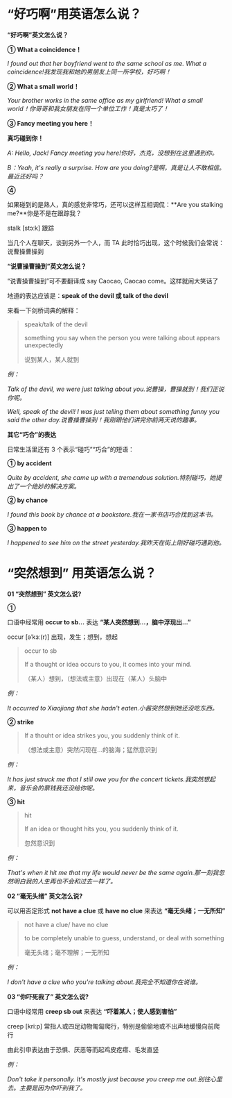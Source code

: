 # “好巧啊”用英语怎么说？

**“好巧啊”英文怎么说？**

**① What a coincidence！**

_I found out that her boyfriend went to the same school as me. What a coincidence!我发现我和她的男朋友上同一所学校，好巧啊！_

**② What a small world！**

_Your brother works in the same office as my girlfriend! What a small world！你哥哥和我女朋友在同一个单位工作！真是太巧了！_

**③ Fancy meeting you here！**

**真巧碰到你！**

_A: Hello, Jack! Fancy meeting you here!你好，杰克，没想到在这里遇到你。_

_B：Yeah, it's really a surprise. How are you doing?是啊，真是让人不敢相信。最近还好吗？_

**④**

如果碰到的是熟人，真的感觉非常巧，还可以这样互相调侃：**Are you stalking me?**你是不是在跟踪我？

stalk [stɔːk] 跟踪

当几个人在聊天，谈到另外一个人，而 TA 此时恰巧出现，这个时候我们会常说：说曹操曹操到

**“说曹操曹操到”英文怎么说？**

“说曹操曹操到”可不要翻译成 say Caocao, Caocao come。这样就闹大笑话了

地道的表达应该是：**speak of the devil 或 talk of the devil**

来看一下剑桥词典的解释：

> speak/talk of the devil
>
> something you say when the person you were talking about appears unexpectedly
>
> 说到某人，某人就到

_例：_

_Talk of the devil, we were just talking about you.说曹操，曹操就到！我们正说你呢。_

_Well, speak of the devil! I was just telling them about something funny you said the other day.说曹操曹操到！我刚跟他们讲完你前两天说的趣事。_

**其它“巧合”的表达**

日常生活里还有 3 个表示“碰巧”“巧合”的短语：

**① by accident**

_Quite by accident, she came up with a tremendous solution.特别碰巧，她提出了一个绝妙的解决方案。_

**② by chance**

_I found this book by chance at a bookstore.我在一家书店巧合找到这本书。_

**③ happen to**

_I happened to see him on the street yesterday.我昨天在街上刚好碰巧遇到他。_

# “突然想到” 用英语怎么说？

**01 “突然想到” 英文怎么说?**

**①**

口语中经常用 **occur to sb...** 表达 **“某人突然想到…，脑中浮现出…”**

occur [əˈkɜː(r)] 出现，发生；想到，想起

> occur to sb
>
> If a thought or idea occurs to you, it comes into your mind.
>
> （某人）想到，（想法或主意）出现在（某人）头脑中

_例：_

_It occurred to Xiaojiang that she hadn't eaten.小酱突然想到她还没吃东西。_

**② strike**

> If a thouht or idea strikes you, you suddenly think of it.
>
> （想法或主意）突然闪现在...的脑海；猛然意识到

_例：_

_It has just struck me that I still owe you for the concert tickets.我突然想起来，音乐会的票钱我还没给你呢。_

**③ hit**

> hit
>
> If an idea or thought hits you, you suddenly think of it.
>
> 忽然意识到

_例：_

_That's when it hit me that my life would never be the same again.那一刻我忽然明白我的人生再也不会和过去一样了。_

**02 “毫无头绪” 英文怎么说?**

可以用否定形式 **not have a clue** 或 **have no clue** 来表达 **“毫无头绪；一无所知”**

> not have a clue/ have no clue
>
> to be completely unable to guess, understand, or deal with something
>
> 毫无头绪；毫不理解；一无所知

_例：_

_I don't have a clue who you're talking about.我完全不知道你在说谁。_

**03 “你吓死我了” 英文怎么说?**

口语中经常用 **creep sb out** 来表达 **“吓着某人；使人感到害怕”**

creep [kriːp] 常指人或四足动物匍匐爬行，特别是偷偷地或不出声地缓慢向前爬行

由此引申表达由于恐惧、厌恶等而起鸡皮疙瘩、毛发直竖

_例：_

_Don't take it personally. It's mostly just because you creep me out.别往心里去。主要是因为你吓到我了。_

